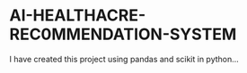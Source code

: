 # AI-HEALTHACRE-REC0MMENDATION-SYSTEM
I have created this project using pandas and scikit in python...
